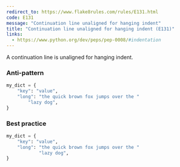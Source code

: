 ```yaml
---
redirect_to: https://www.flake8rules.com/rules/E131.html
code: E131
message: "Continuation line unaligned for hanging indent"
title: "Continuation line unaligned for hanging indent (E131)"
links:
  - https://www.python.org/dev/peps/pep-0008/#indentation
---
```


A continuation line is unaligned for hanging indent.

### Anti-pattern

```python
my_dict = {
    "key": "value",
    "long": "the quick brown fox jumps over the "
        "lazy dog",
}
```

### Best practice

```python
my_dict = {
    "key": "value",
    "long": "the quick brown fox jumps over the "
            "lazy dog",
}
```

